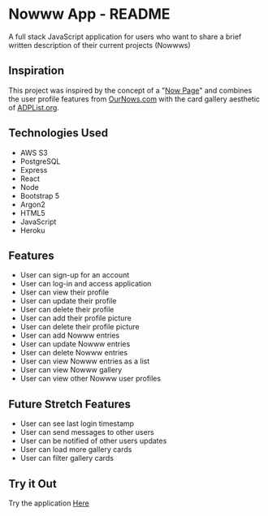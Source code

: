 # Nowww App - README
A full stack JavaScript application for users who want to share a brief written description of their current projects (Nowwws)

## Inspiration
This project was inspired by the concept of a "[Now Page](https://sive.rs/nowff)" and combines the user profile features from [OurNows.com](https://ournows.com/f/explore) with the card gallery aesthetic of [ADPList.org](https://adplist.org/explore?tab=mentors).

## Technologies Used
- AWS S3
- PostgreSQL
- Express
- React
- Node
- Bootstrap 5
- Argon2
- HTML5
- JavaScript
- Heroku

## Features
- User can sign-up for an account
- User can log-in and access application
- User can view their profile
- User can update their profile
- User can delete their profile
- User can add their profile picture
- User can delete their profile picture
- User can add Nowww entries 
- User can update Nowww entries
- User can delete Nowww entries
- User can view Nowww entries as a list
- User can view Nowww gallery
- User can view other Nowww user profiles

## Future Stretch Features
- User can see last login timestamp
- User can send messages to other users
- User can be notified of other users updates
- User can load more gallery cards
- User can filter gallery cards

## Try it Out
Try the application [Here](https://new-nowww.herokuapp.com/)

